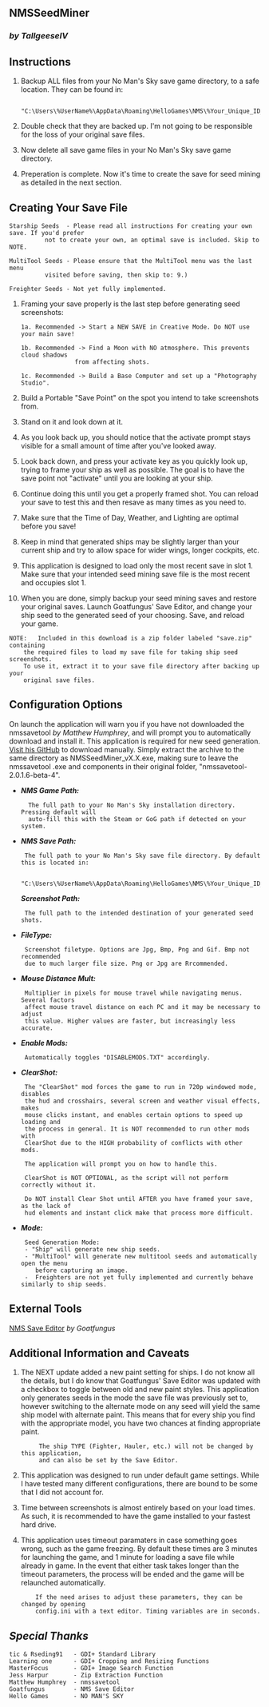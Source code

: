 ## NMSSeedMiner
### *by TallgeeseIV*

## Instructions

 1. Backup ALL files from your No Man's Sky save game directory, to a safe location. They can be found in:

		 "C:\Users\%UserName%\AppData\Roaming\HelloGames\NMS\%Your_Unique_ID_Folder%"
 
 3. Double check that they are backed up. I'm not going to be responsible for the loss of your original save files.
    
 4. Now delete all save game files in your No Man's Sky save game directory.

 5. Preperation is complete. Now it's time to create the save for seed mining as detailed in the next section.

## Creating Your Save  File

	Starship Seeds 	- Please read all instructions For creating your own save. If you'd prefer
			  not to create your own, an optimal save is included. Skip to NOTE.
	
	MultiTool Seeds - Please ensure that the MultiTool menu was the last menu
			  visited before saving, then skip to: 9.)
	
	Freighter Seeds - Not yet fully implemented.

 1. Framing your save properly is the last step before generating seed screenshots:

		1a. Recommended -> Start a NEW SAVE in Creative Mode. Do NOT use your main save!

		1b. Recommended -> Find a Moon with NO atmosphere. This prevents cloud shadows
		    		   from affecting shots.

		1c. Recommended -> Build a Base Computer and set up a "Photography Studio".

 2. Build a Portable "Save Point" on the spot you intend to take screenshots from.

 3. Stand on it and look down at it.

 4. As you look back up, you should notice that the activate prompt stays visible for a small amount of time after you've looked away.

 5. Look back down, and press your activate key as you quickly look up, trying to frame your ship as well as possible. The goal is to have the save point not "activate" until you are looking at your ship.

 6. Continue doing this until you get a properly framed shot. You can reload your save to test this and then resave as many times as you need to.

 7. Make sure that the Time of Day, Weather, and Lighting are optimal before you save!

 8. Keep in mind that generated ships may be slightly larger than your current ship and try to allow space for wider wings, longer cockpits, etc.

 9. This application is designed to load only the most recent save in slot 1. Make sure that your intended seed mining save file is the most recent and occupies slot 1.

 10. When you are done, simply backup your seed mining saves and restore your original saves. Launch Goatfungus' Save Editor, and change your ship seed to the generated seed of your choosing. Save, and reload your game.
		
	NOTE:   Included in this download is a zip folder labeled "save.zip" containing
		the required files to load my save file for taking ship seed screenshots.
		To use it, extract it to your save file directory after backing up your
		original save files.


## Configuration Options

On launch the application will warn you if you have not downloaded the nmssavetool *by Matthew Humphrey*, and will prompt you to automatically download and install it. This	application is required for new seed generation. [Visit his	GitHub](https://github.com/matthew-humphrey/nmssavetool/releases/tag/v2.0.1.6-beta-4) to download manually. Simply extract the archive to the same directory as NMSSeedMiner_vX.X.exe, making sure to leave the nmssavetool .exe and components in their original folder, "nmssavetool-2.0.1.6-beta-4".

- ***NMS Game Path:***

		The full path to your No Man's Sky installation directory. Pressing default will
		auto-fill this with the Steam or GoG path if detected on your system.
									
 - ***NMS Save Path:***

		The full path to your No Man's Sky save file directory. By default this is located in:
		
		"C:\Users\%UserName%\AppData\Roaming\HelloGames\NMS\%Your_Unique_ID_Folder%"

	***Screenshot Path:***

		The full path to the intended destination of your generated seed shots.

 - ***FileType:***
		
		Screenshot filetype. Options are Jpg, Bmp, Png and Gif. Bmp not recommended
		due to much larger file size. Png or Jpg are Rrcommended.

 - ***Mouse Distance Mult:***

		Multiplier in pixels for mouse travel while navigating menus. Several factors
		affect mouse travel distance on each PC and it may be necessary to adjust
		this value. Higher values are faster, but increasingly less accurate.

 - ***Enable Mods:***

		Automatically toggles "DISABLEMODS.TXT" accordingly.

 - ***ClearShot:***

		The "ClearShot" mod forces the game to run in 720p windowed mode, disables
		the hud and crosshairs, several screen and weather visual effects,	makes
		mouse clicks instant, and enables certain options to speed up loading and
		the process in general. It is NOT recommended to run other mods with
		ClearShot due to the HIGH probability of conflicts with other mods.
			
		The application will prompt you on how to handle this.
			
		ClearShot is NOT OPTIONAL, as the script will not perform correctly without it.
			
		Do NOT install Clear Shot until AFTER you have framed your save, as the lack of
		hud elements and instant click make that process more difficult.

 - ***Mode:***

		Seed Generation Mode:
		- "Ship" will generate new ship seeds.
		- "MultiTool" will generate new multitool seeds and automatically open the menu
		   before capturing an image.
		-  Freighters are not yet fully implemented and currently behave similarly to ship seeds.

## External Tools

[NMS Save Editor](https://github.com/goatfungus/NMSSaveEditor) *by Goatfungus*

## Additional Information and Caveats

1. The NEXT update added a new paint setting for ships. I do not know all the details, but I do know that Goatfungus' Save Editor was updated with a checkbox to toggle between old and new paint styles. This application only generates seeds in the mode the save file was previously set to, however switching to the alternate mode on any seed will yield the same ship model with alternate paint. This means that for every ship you find with the appropriate model, you have two chances at finding appropriate paint.
		
			The ship TYPE (Fighter, Hauler, etc.) will not be changed by this application,
			and can also be set by the Save Editor.

2.	This application was designed to run under default game settings. While I have tested many different configurations, there are bound to be some that I did not account for.

3.	Time between screenshots is almost entirely based on your load times. As such, it is recommended to have the game installed to your fastest hard drive.

4.	This application uses timeout paramaters in case something goes wrong, such as the game freezing. By default these times are 3 minutes for launching the game, and 1 minute for loading a save file while already in game. In the event that either task takes longer than the timeout parameters, the process will be ended and the game will be relaunched automatically.
		
			If the need arises to adjust these parameters, they can be changed by opening
			config.ini with a text editor. Timing variables are in seconds.

## *Special Thanks*

	tic & Rseding91   - GDI+ Standard Library
	Learning one 	  - GDI+ Cropping and Resizing Functions
	MasterFocus 	  - GDI+ Image Search Function
	Jess Harpur 	  - Zip Extraction Function
	Matthew Humphrey  - nmssavetool
	Goatfungus		  - NMS Save Editor
	Hello Games		  - NO MAN'S SKY
